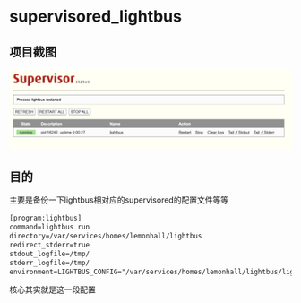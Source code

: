 # supervisored_lightbus

## 项目截图
![screenshot](/screenshot.png)

## 目的

主要是备份一下lightbus相对应的supervisored的配置文件等等

	[program:lightbus]
	command=lightbus run
	directory=/var/services/homes/lemonhall/lightbus
	redirect_stderr=true
	stdout_logfile=/tmp/
	stderr_logfile=/tmp/
	environment=LIGHTBUS_CONFIG="/var/services/homes/lemonhall/lightbus/lightbus.yaml"

核心其实就是这一段配置
